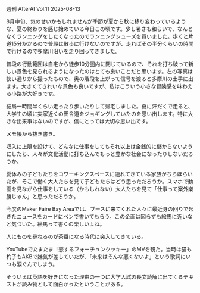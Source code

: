 週刊 AfterAI Vol.11 2025-08-13



8月中旬、気のせいかもしれませんが季節が夏から秋に移り変わっているような、夏の終わりを感じ始めている今日この頃です。少し暑さも和らいで、なんとなくランニングをしたくなったのでランニングシューズを買いました。歩くと片道15分かかるので普段は散歩に行けないのですが、走ればその半分くらいの時間で行けるので多摩川沿いを走り回ってきました。



普段の行動範囲は自宅から徒歩10分圏内に閉じているので、それを打ち破って新しい景色を見られるようになったのはとても良いことだと思います。左の写真は狭い通りから撮ったもので、奥の階段を上がって信号を渡ると多摩川の土手に出ます。大きくてきれいな景色も良いですが、私はこういう小さな冒険感を味わえる小路が大好きです。



結局一時間半くらい走ったり歩いたりして帰宅しました。夏に汗だくで走ると、大学生の頃に実家近くの田舎道をジョギングしていたのを思い出します。特に大きな出来事はないのですが、僕にとっては大切な思い出です。



メモ帳から抜き書き。



収入に上限を設けて、どんなに仕事をしてもそれ以上は金銭的に儲からないようにしたら、人々が文化活動に打ち込んでもっと豊かな社会になったりしないだろうか。



夏休みの子どもたちをコワーキングスペースに連れてきている家族がちらほらいたが、そこで働く大人たちを見て子どもたちはどう思っただろうか。スマホで動画を見ながら仕事をしている（かもしれない）大人たちを見て「仕事って案外楽勝じゃん」と思っただろうか。



今度のMaker Faire Bay Areaでは、ブースに来てくれた人々に最近身の回りで起きたニュースをカードにペンで書いてもらう。この企画は図らずも絵馬に近いなと気づいた。絵馬って書くの楽しいよね。



人にものを尋ねるのが茶番になる時代に突入してきている。



YouTubeでたまたま「恋するフォーチュンクッキー」のMVを観た。当時は猫も杓子もAKBで嫌気が差していたが、「未来はそんな悪くないよ」という歌詞にいつも涙ぐんでしまう。



そういえば英語を好きになった理由の一つに大学入試の長文読解に出てくるテキストが読み物として面白かったということがある。